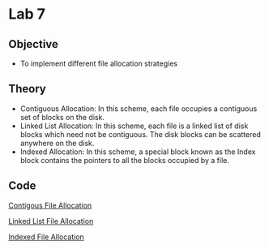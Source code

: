 # Lab 7

## Objective

- To implement different file allocation strategies

## Theory

- Contiguous Allocation: In this scheme, each file occupies a contiguous set of blocks on the disk.
- Linked List Allocation: In this scheme, each file is a linked list of disk blocks which need not be contiguous. The disk blocks can be scattered anywhere on the disk. 
- Indexed Allocation: In this scheme, a special block known as the Index block contains the pointers to all the blocks occupied by a file.

## Code

[Contigous File Allocation](https://github.com/college-related/Labs-7th-sems/tree/main/Real%20Time%20System%20(RTS)/lab7/ContigousFileAllocation.c)

[Linked List File Allocation](https://github.com/college-related/Labs-7th-sems/tree/main/Real%20Time%20System%20(RTS)/lab7/LinkedFileAllocation.c)

[Indexed File Allocation](https://github.com/college-related/Labs-7th-sems/tree/main/Real%20Time%20System%20(RTS)/lab7/IndexedFileAllocation.c)